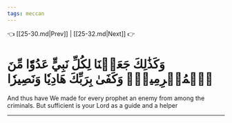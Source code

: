 ```yaml
---
tags: meccan
---
```


👈 [[25-30.md|Prev]] | [[25-32.md|Next]] 👉

# وَكَذَٰلِكَ جَعَلۡنَا لِكُلِّ نَبِيٍّ عَدُوّٗا مِّنَ ٱلۡمُجۡرِمِينَۗ وَكَفَىٰ بِرَبِّكَ هَادِيٗا وَنَصِيرٗا

And thus have We made for every prophet an enemy from among the criminals. But sufficient is your Lord as a guide and a helper

---

